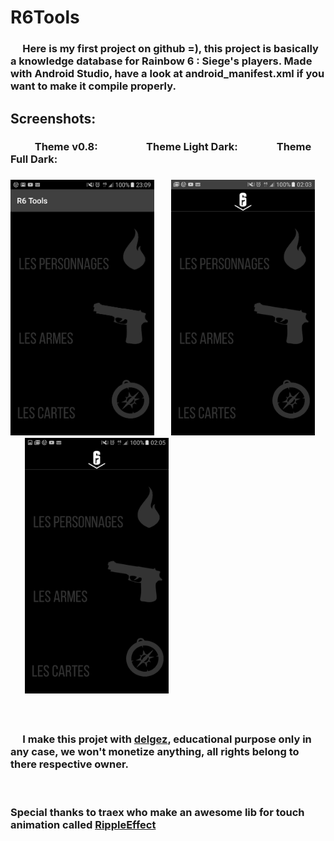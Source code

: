 <h1> R6Tools </h1>

<h3>&nbsp;&nbsp;&nbsp;&nbsp;&nbsp;Here is my first project on github =), this project is basically a knowledge database for Rainbow 6 : Siege's players.
Made with Android Studio, have a look at android_manifest.xml if you want to make it compile properly.</h3>
<h2> Screenshots:</h2>
<h3> &nbsp;&nbsp;&nbsp;&nbsp;&nbsp;&nbsp;&nbsp;&nbsp;&nbsp;&nbsp;Theme v0.8: &nbsp;&nbsp;&nbsp;&nbsp;&nbsp;&nbsp;&nbsp;&nbsp;&nbsp;&nbsp;&nbsp;&nbsp;&nbsp;&nbsp;&nbsp;&nbsp;&nbsp;&nbsp; Theme Light Dark:&nbsp;&nbsp;&nbsp;&nbsp;&nbsp;&nbsp;&nbsp;&nbsp;&nbsp;&nbsp;&nbsp;&nbsp;&nbsp;&nbsp;&nbsp; Theme Full Dark: <h3>
<section><img width="230"src="https://raw.githubusercontent.com/nQuery512/R6Tools/master/main/res/drawable/screenshot_00.png">&nbsp;&nbsp;&nbsp;&nbsp;&nbsp;&nbsp; <img width="230"src="https://raw.githubusercontent.com/nQuery512/R6Tools/master/main/res/drawable/screenshot_01.png">&nbsp;&nbsp;&nbsp;&nbsp;&nbsp;&nbsp;<img width="230"src="https://raw.githubusercontent.com/nQuery512/R6Tools/master/main/res/drawable/screenshot_02.png">&nbsp;</section>

<br><h3>&nbsp;&nbsp;&nbsp;&nbsp;&nbsp;I make this projet with <a href="https://github.com/delgez">delgez</a>, educational purpose only in any case, we won't monetize anything, all rights belong to there respective owner.</h3>
<br><h3>Special thanks to traex who make an awesome lib for <b>touch animation</b> called [RippleEffect](https://github.com/traex/RippleEffect) </h3>
